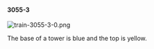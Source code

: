 #### 3055-3
![train-3055-3-0.png](https://github.com/lil-lab/nlvr/raw/master/nlvr/train/images/12/train-3055-3-0.png "train-3055-3-0.png")

The base of a tower is blue and the top is yellow.